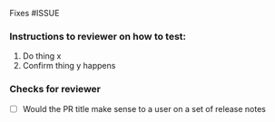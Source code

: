 Fixes #ISSUE

### Instructions to reviewer on how to test:
1. Do thing x
2. Confirm thing y happens

### Checks for reviewer
- [ ] Would the PR title make sense to a user on a set of release notes
